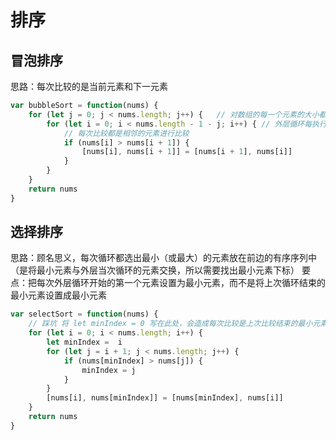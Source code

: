 # 排序

## 冒泡排序

思路：每次比较的是当前元素和下一元素

```JavaScript
var bubbleSort = function(nums) {
    for (let j = 0; j < nums.length; j++) {   // 对数组的每一个元素的大小都进行一次判断大小，即进行一次下面的循环
        for (let i = 0; i < nums.length - 1 - j; i++) { // 外层循环每执行一次，都会选出一个最值，所以内层循环需要判断大小的元素都少一个所以循环次数减j,每个元素只需要和出自己之外的元素比较，所以循环次数减1
            // 每次比较都是相邻的元素进行比较
            if (nums[i] > nums[i + 1]) {
                [nums[i], nums[i + 1]] = [nums[i + 1], nums[i]]
            }
        }
    }
    return nums
}
```
## 选择排序

思路：顾名思义，每次循环都选出最小（或最大）的元素放在前边的有序序列中（是将最小元素与外层当次循环的元素交换，所以需要找出最小元素下标）
要点：把每次外层循环开始的第一个元素设置为最小元素，而不是将上次循环结束的最小元素设置成最小元素

```JavaScript
var selectSort = function(nums) {
    // 踩坑 将 let minIndex = 0 写在此处，会造成每次比较是上次比较结束的最小元素，这样最小元素每次都是最小的
    for (let i = 0; i < nums.length; i++) {
        let minIndex =  i
        for (let j = i + 1; j < nums.length; j++) {
            if (nums[minIndex] > nums[j]) {
                minIndex = j
            }
        }
        [nums[i], nums[minIndex]] = [nums[minIndex], nums[i]]
    }
    return nums
}
```
